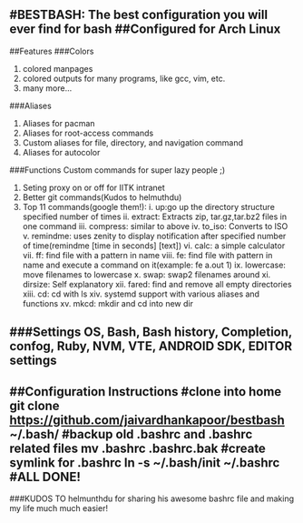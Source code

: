 #BESTBASH: The best configuration you will ever find for bash
##Configured for Arch Linux
----
##Features
###Colors
1. colored manpages
2. colored outputs for many programs, like gcc, vim, etc.
3. many more...

###Aliases
1. Aliases for pacman
2. Aliases for root-access commands
3. Custom aliases for file, directory, and navigation command
4. Aliases for autocolor

###Functions
Custom commands for super lazy people ;)
1. Seting proxy on or off for  IITK intranet
2. Better git commands(Kudos to helmuthdu)
3. Top 11 commands(google them!):
i. up:go up the directory structure specified number of times
ii. extract: Extracts zip, tar.gz,tar.bz2 files in one command
iii. compress: similar to above
iv. to_iso: Converts to ISO
v. remindme: uses  zenity to display notification after specified number of time(remindme [time in seconds] [text])
vi. calc: a simple calculator
vii. ff: find file with a pattern in name
viii. fe: find file with pattern in name and execute a command on it(example: fe a.out 1)
ix. lowercase: move filenames to lowercase
x. swap: swap2 filenames around
xi. dirsize: Self explanatory
xii. fared: find and remove all empty directories
xiii. cd: cd with ls
xiv. systemd support with various aliases and functions
xv. mkcd: mkdir and cd into new dir

###Settings
OS, Bash, Bash history, Completion, confog, Ruby, NVM, VTE, ANDROID SDK, EDITOR settings
----
##Configuration Instructions
  #clone into home
  git clone https://github.com/jaivardhankapoor/bestbash ~/.bash/
  #backup old .bashrc and .bashrc related files
  mv .bashrc .bashrc.bak
  #create symlink for .bashrc
  ln -s ~/.bash/init ~/.bashrc
  #ALL DONE!
----
###KUDOS TO helmunthdu for sharing his awesome bashrc file and making my life much much easier!
